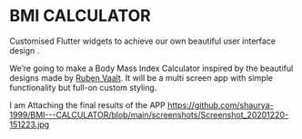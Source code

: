 # BMI CALCULATOR
Customised Flutter widgets to achieve our own beautiful user interface design . 

We’re going to make a Body Mass Index Calculator inspired by the beautiful designs made by [Ruben Vaalt](https://dribbble.com/shots/4585382-Simple-BMI-Calculator). It will be a multi screen app with simple functionality but full-on custom styling. 

I am Attaching the final results of the APP
https://github.com/shaurya-1999/BMI---CALCULATOR/blob/main/screenshots/Screenshot_20201220-151223.jpg
